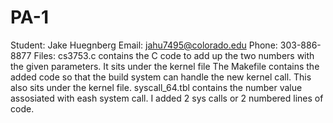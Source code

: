 # PA-1
Student: Jake Huegnberg
Email: jahu7495@colorado.edu
Phone: 303-886-8877
Files:
  cs3753.c contains the C code to add up the two numbers with the given parameters. It sits under the kernel file 
  The Makefile contains the added code so that the build system can handle the new kernel call. This also sits under the kernel file.
  syscall_64.tbl contains the number value assosiated with eash system call. I added 2 sys calls or 2 numbered lines of code.
